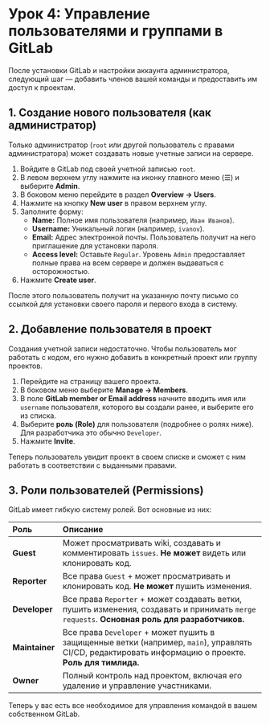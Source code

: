 # Урок 4: Управление пользователями и группами в GitLab

После установки GitLab и настройки аккаунта администратора, следующий шаг — добавить членов вашей команды и предоставить им доступ к проектам.

## 1. Создание нового пользователя (как администратор)

Только администратор (`root` или другой пользователь с правами администратора) может создавать новые учетные записи на сервере.

1.  Войдите в GitLab под своей учетной записью `root`.
2.  В левом верхнем углу нажмите на иконку главного меню (☰) и выберите **Admin**.
3.  В боковом меню перейдите в раздел **Overview -> Users**.
4.  Нажмите на кнопку **New user** в правом верхнем углу.
5.  Заполните форму:
    *   **Name:** Полное имя пользователя (например, `Иван Иванов`).
    *   **Username:** Уникальный логин (например, `ivanov`).
    *   **Email:** Адрес электронной почты. Пользователь получит на него приглашение для установки пароля.
    *   **Access level:** Оставьте `Regular`. Уровень `Admin` предоставляет полные права на всем сервере и должен выдаваться с осторожностью.
6.  Нажмите **Create user**.

После этого пользователь получит на указанную почту письмо со ссылкой для установки своего пароля и первого входа в систему.

## 2. Добавление пользователя в проект

Создания учетной записи недостаточно. Чтобы пользователь мог работать с кодом, его нужно добавить в конкретный проект или группу проектов.

1.  Перейдите на страницу вашего проекта.
2.  В боковом меню выберите **Manage -> Members**.
3.  В поле **GitLab member or Email address** начните вводить имя или `username` пользователя, которого вы создали ранее, и выберите его из списка.
4.  Выберите **роль (Role)** для пользователя (подробнее о ролях ниже). Для разработчика это обычно `Developer`.
5.  Нажмите **Invite**.

Теперь пользователь увидит проект в своем списке и сможет с ним работать в соответствии с выданными правами.

## 3. Роли пользователей (Permissions)

GitLab имеет гибкую систему ролей. Вот основные из них:

| Роль | Описание |
| :--- | :--- |
| **Guest** | Может просматривать wiki, создавать и комментировать `issues`. **Не может** видеть или клонировать код. |
| **Reporter** | Все права `Guest` + может просматривать и клонировать код. **Не может** пушить изменения. |
| **Developer** | Все права `Reporter` + может создавать ветки, пушить изменения, создавать и принимать `merge requests`. **Основная роль для разработчиков.** |
| **Maintainer** | Все права `Developer` + может пушить в защищенные ветки (например, `main`), управлять CI/CD, редактировать информацию о проекте. **Роль для тимлида.** |
| **Owner** | Полный контроль над проектом, включая его удаление и управление участниками. |

Теперь у вас есть все необходимое для управления командой в вашем собственном GitLab.

<!--
[PROMPT_SUGGESTION]Как настроить GitLab Runner на сервере для выполнения CI/CD задач?[/PROMPT_SUGGESTION]
[PROMPT_SUGGESTION]Создай Dockerfile для сборки Android-проекта, который будет использоваться в GitLab CI.[/PROMPT_SUGGESTION]

